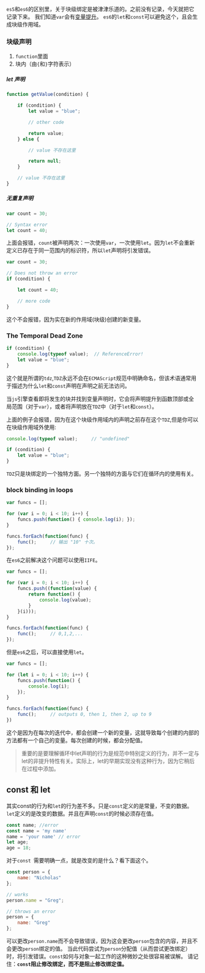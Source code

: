 `es5`和`es6`的区别里，关于块级绑定是被津津乐道的。之前没有记录，今天就把它记录下来。
我们知道`var`会有[变量提升](https://xiaohesong.gitbook.io/today-i-learn/front-end/javascript/zhi-hang-shang-xia-wen)。
`es6`的`let`和`const`可以避免这个，且会生成块级作用域。

### 块级声明
1. `function`里面 
2. 块内（由`{`和`}`字符表示）

##### let 声明

```js
function getValue(condition) {

    if (condition) {
        let value = "blue";

        // other code

        return value;
    } else {

        // value 不存在这里

        return null;
    }

    // value 不存在这里
}
```

##### 无重复声明
```js
var count = 30;

// Syntax error
let count = 40;
```
上面会报错，`count`被声明两次：一次使用`var`，一次使用`let`。因为`let`不会重新定义已存在于同一范围内的标识符，所以`let`声明将引发错误。
```js
var count = 30;

// Does not throw an error
if (condition) {

    let count = 40;

    // more code
}
```
这个不会报错，因为实在新的作用域(块级)创建的新变量。

### The Temporal Dead Zone
```js
if (condition) {
    console.log(typeof value);  // ReferenceError!
    let value = "blue";
}
```
这个就是所谓的`tdz`,`TDZ`永远不会在`ECMAScript`规范中明确命名，但该术语通常用于描述为什么`let`和`const`声明在声明之前无法访问。

当`js`引擎查看即将发生的块并找到变量声明时，它会将声明提升到函数顶部或全局范围（对于`var`），或者将声明放在`TDZ`中（对于`let`和`const`）。

上面的例子会报错，因为在这个块级作用域内的声明之前存在这个`TDZ`,但是你可以在块级作用域外使用:
```js
console.log(typeof value);     // "undefined"

if (condition) {
    let value = "blue";
}
```

`TDZ`只是块绑定的一个独特方面。另一个独特的方面与它们在循环内的使用有关。

### block binding in loops
```js
var funcs = [];

for (var i = 0; i < 10; i++) {
    funcs.push(function() { console.log(i); });
}

funcs.forEach(function(func) {
    func();     // 输出 "10" 十次。
});
```
在`es6`之前解决这个问题可以使用`IIFE`。
```js
var funcs = [];

for (var i = 0; i < 10; i++) {
    funcs.push((function(value) {
        return function() {
            console.log(value);
        }
    }(i)));
}

funcs.forEach(function(func) {
    func();     // 0,1,2,...
});
```
但是`es6`之后，可以直接使用`let`。
```js
var funcs = [];

for (let i = 0; i < 10; i++) {
    funcs.push(function() {
        console.log(i);
    });
}

funcs.forEach(function(func) {
    func();     // outputs 0, then 1, then 2, up to 9
})
```
这个是因为在每次的迭代中，都会创建一个新的变量，这就导致每个创建的内部的方法都有一个自己的变量。每次创建的时候，都会分配值。

> 重要的是要理解循环中let声明的行为是规范中特别定义的行为，并不一定与let的非提升特性有关。实际上，let的早期实现没有这种行为，因为它稍后在过程中添加。


## const 和 let
其实const的行为和`let`的行为差不多。只是`const`定义的是常量，不变的数据。`let`定义的是改变的数据。并且在声明`const`的时候必须存在值。

```js
const name; //error
const name = 'my name' 
name = 'your name' // error
let age;
age = 18;
```
对于`const `需要明确一点，就是改变的是什么？看下面这个。
```js
const person = {
    name: "Nicholas"
};

// works
person.name = "Greg";

// throws an error
person = {
    name: "Greg"
};
```
可以更改`person.name`而不会导致错误，因为这会更改`person`包含的内容，并且不会更改`person`绑定的值。
当此代码尝试为`person`分配值（从而尝试更改绑定）时，将引发错误。`const`如何与对象一起工作的这种微妙之处很容易被误解。
请记住：**`const`阻止修改绑定，而不是阻止修改绑定值。**

